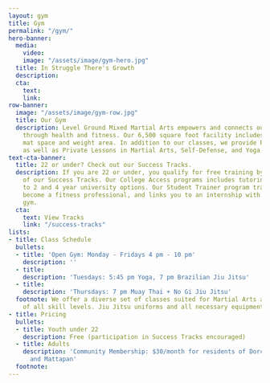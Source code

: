 ```yaml
---
layout: gym
title: Gym
permalink: "/gym/"
hero-banner:
  media:
    video: 
    image: "/assets/image/gym-hero.jpg"
  title: In Struggle There's Growth
  description: 
  cta:
    text: 
    link: 
row-banner:
  image: "/assets/image/gym-row.jpg"
  title: Our Gym
  description: Level Ground Mixed Martial Arts empowers and connects our community
    through health and fitness. Our 6,500 square foot facility includes a dedicated
    mat space and weight area. In addition to our classes, we provide Personal Training
    as well as Private Lessons in Martial Arts, Self-Defense, and Yoga.
text-cta-banner:
  title: 22 or under? Check out our Success Tracks.
  description: If you are 22 or under, you qualify for free training by joining one
    of our Success Tracks. Our College Access programs includes tutoring and connection
    to 2 and 4 year university options. Our Student Trainer program trains you to
    become a fitness professional, and links you to an internship with a Boston-based
    gym.
  cta:
    text: View Tracks
    link: "/success-tracks"
lists:
- title: Class Schedule
  bullets:
  - title: 'Open Gym: Monday - Fridays 4 pm - 10 pm'
    description: ''
  - title: 
    description: 'Tuesdays: 5:45 pm Yoga, 7 pm Brazilian Jiu Jitsu'
  - title: 
    description: 'Thursdays: 7 pm Muay Thai + No Gi Jiu Jitsu'
  footnote: We offer a diverse set of classes suited for Martial Arts and Yoga practitioners
    of all skill levels. Jiu Jitsu uniforms and all necessary equipment is provided.
- title: Pricing
  bullets:
  - title: Youth under 22
    description: Free (participation in Success Tracks encouraged)
  - title: Adults
    description: 'Community Membership: $30/month for residents of Dorchester, Roxbury,
      and Mattapan'
  footnote: 
---
```

